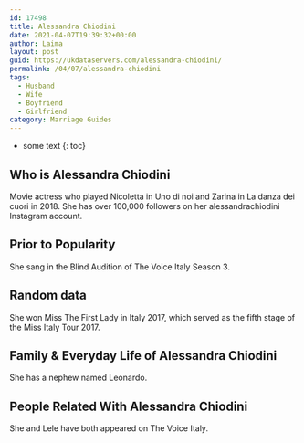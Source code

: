 ```yaml
---
id: 17498
title: Alessandra Chiodini
date: 2021-04-07T19:39:32+00:00
author: Laima
layout: post
guid: https://ukdataservers.com/alessandra-chiodini/
permalink: /04/07/alessandra-chiodini
tags:
  - Husband
  - Wife
  - Boyfriend
  - Girlfriend
category: Marriage Guides
---
```


* some text
{: toc}


## Who is Alessandra Chiodini
                  
                  
                  
Movie actress who played Nicoletta in Uno di noi and Zarina in La danza dei cuori in 2018. She has over 100,000 followers on her alessandrachiodini Instagram account.
                  
              
            
              
            
                
                
                
## Prior to Popularity
                  
                  
                  
She sang in the Blind Audition of The Voice Italy Season 3. 
                  
              
            
              
            
                
                
                
## Random data
                  
                  
                  
She won Miss The First Lady in Italy 2017, which served as the fifth stage of the Miss Italy Tour 2017.
                  
              
            
              
            
                
                
                
## Family & Everyday Life of Alessandra Chiodini
                  
                  
                  
She has a nephew named Leonardo.
                  
              
            
              
            
                
                
                
## People Related With Alessandra Chiodini
                  
                  
                  
She and Lele have both appeared on The Voice Italy.
                  
              
            
              
            
                
              
            
              
              
            
            
              
            
          
          
          